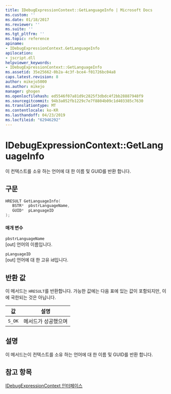 ```yaml
---
title: IDebugExpressionContext::GetLanguageInfo | Microsoft Docs
ms.custom: ''
ms.date: 01/18/2017
ms.reviewer: ''
ms.suite: ''
ms.tgt_pltfrm: ''
ms.topic: reference
apiname:
- IDebugExpressionContext.GetLanguageInfo
apilocation:
- jscript.dll
helpviewer_keywords:
- IDebugExpressionContext::GetLanguageInfo
ms.assetid: 35e25662-0b2a-4c3f-bce4-f01726bc04a8
caps.latest.revision: 8
author: mikejo5000
ms.author: mikejo
manager: ghogen
ms.openlocfilehash: ed5546f07a81d9c2825f3dbdc4f2bb28887948f9
ms.sourcegitcommit: 94b3a052fb1229c7e7f8804b09c1d403385c7630
ms.translationtype: MT
ms.contentlocale: ko-KR
ms.lasthandoff: 04/23/2019
ms.locfileid: "62946292"
---
```

# <a name="idebugexpressioncontextgetlanguageinfo"></a>IDebugExpressionContext::GetLanguageInfo
이 컨텍스트를 소유 하는 언어에 대 한 이름 및 GUID를 반환 합니다.  
  
## <a name="syntax"></a>구문  
  
```cpp
HRESULT GetLanguageInfo(  
   BSTR*  pbstrLanguageName,  
   GUID*  pLanguageID  
);  
```  
  
#### <a name="parameters"></a>매개 변수  
 `pbstrLanguageName`  
 [out] 언어의 이름입니다.  
  
 `pLanguageID`  
 [out] 언어에 대 한 고유 id입니다.  
  
## <a name="return-value"></a>반환 값  
 이 메서드는 `HRESULT`를 반환합니다. 가능한 값에는 다음 표에 있는 값이 포함되지만, 이에 국한되는 것은 아닙니다.  
  
|값|설명|  
|-----------|-----------------|  
|`S_OK`|메서드가 성공했으며|  
  
## <a name="remarks"></a>설명  
 이 메서드는이 컨텍스트를 소유 하는 언어에 대 한 이름 및 GUID를 반환 합니다.  
  
## <a name="see-also"></a>참고 항목  
 [IDebugExpressionContext 인터페이스](../../winscript/reference/idebugexpressioncontext-interface.md)